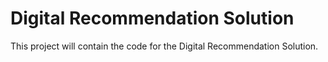 # Digital Recommendation Solution

This project will contain the code for the Digital Recommendation Solution.